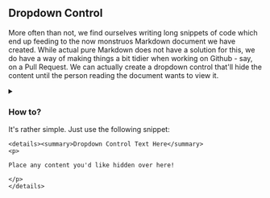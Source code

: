 ## Dropdown Control
More often than not, we find ourselves writing long snippets of code which end
up feeding to the now monstruos Markdown document we have created. While actual
pure Markdown does not have a solution for this, we do have a way of making
things a bit tidier when working on Github - say, on a Pull Request. We can
actually create a dropdown control that'll hide the content until the person
reading the document wants to view it.

<details><summary></summary>
<p>

Just like so!

</p>
</details>

### How to?
It's rather simple. Just use the following snippet:

```
<details><summary>Dropdown Control Text Here</summary>
<p>

Place any content you'd like hidden over here!

</p>
</details>
```
